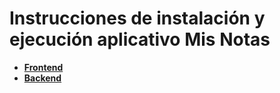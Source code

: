 # Instrucciones de instalación y ejecución aplicativo Mis Notas

- **[Frontend]()**
- **[Backend]()**
